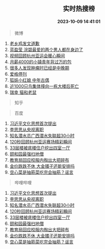 <div align="center"><h2>实时热搜榜</h2><h4>2023-10-09 14:41:01</h4></div>

> 微博  

1. [老乡鸡发文道歉](https://s.weibo.com/weibo?q=%23%E8%80%81%E4%B9%A1%E9%B8%A1%E5%8F%91%E6%96%87%E9%81%93%E6%AD%89%23&t=31&band_rank=1&Refer=top)<br />
2. [蓝盈莹 浣碧最爱的两个男人都在身边了](https://s.weibo.com/weibo?q=%E8%93%9D%E7%9B%88%E8%8E%B9%20%E6%B5%A3%E7%A2%A7%E6%9C%80%E7%88%B1%E7%9A%84%E4%B8%A4%E4%B8%AA%E7%94%B7%E4%BA%BA%E9%83%BD%E5%9C%A8%E8%BA%AB%E8%BE%B9%E4%BA%86&t=31&band_rank=2&Refer=top)<br />
3. [视频回顾杭州亚运会暖心瞬间](https://s.weibo.com/weibo?q=%23%E8%A7%86%E9%A2%91%E5%9B%9E%E9%A1%BE%E6%9D%AD%E5%B7%9E%E4%BA%9A%E8%BF%90%E4%BC%9A%E6%9A%96%E5%BF%83%E7%9E%AC%E9%97%B4%23&t=31&band_rank=3&Refer=top)<br />
4. [月薪4000的小镇青年背过万的包](https://s.weibo.com/weibo?q=%23%E6%9C%88%E8%96%AA4000%E7%9A%84%E5%B0%8F%E9%95%87%E9%9D%92%E5%B9%B4%E8%83%8C%E8%BF%87%E4%B8%87%E7%9A%84%E5%8C%85%23&t=31&band_rank=4&Refer=top)<br />
5. [很多人发现肿瘤时已经是中晚期](https://s.weibo.com/weibo?q=%E5%BE%88%E5%A4%9A%E4%BA%BA%E5%8F%91%E7%8E%B0%E8%82%BF%E7%98%A4%E6%97%B6%E5%B7%B2%E7%BB%8F%E6%98%AF%E4%B8%AD%E6%99%9A%E6%9C%9F&t=31&band_rank=5&Refer=top)<br />
6. [爱格停刊](https://s.weibo.com/weibo?q=%23%E7%88%B1%E6%A0%BC%E5%81%9C%E5%88%8A%23&t=31&band_rank=6&Refer=top)<br />
7. [狐妖小红娘 中年古偶](https://s.weibo.com/weibo?q=%E7%8B%90%E5%A6%96%E5%B0%8F%E7%BA%A2%E5%A8%98%20%E4%B8%AD%E5%B9%B4%E5%8F%A4%E5%81%B6&t=31&band_rank=7&Refer=top)<br />
8. [近1000只鸟集体撞向一栋大楼后死亡](https://s.weibo.com/weibo?q=%23%E8%BF%911000%E5%8F%AA%E9%B8%9F%E9%9B%86%E4%BD%93%E6%92%9E%E5%90%91%E4%B8%80%E6%A0%8B%E5%A4%A7%E6%A5%BC%E5%90%8E%E6%AD%BB%E4%BA%A1%23&t=31&band_rank=8&Refer=top)<br />
9. [瑞幸 猫和老鼠](https://s.weibo.com/weibo?q=%E7%91%9E%E5%B9%B8%20%E7%8C%AB%E5%92%8C%E8%80%81%E9%BC%A0&t=31&band_rank=9&Refer=top)<br />

> 知乎  


> 百度  

1. [习近平文化思想首次提出](https://www.baidu.com/s?wd=%E4%B9%A0%E8%BF%91%E5%B9%B3%E6%96%87%E5%8C%96%E6%80%9D%E6%83%B3%E9%A6%96%E6%AC%A1%E6%8F%90%E5%87%BA&sa=fyb_news&rsv_dl=fyb_news)<br />
2. [李思思从央视离职](https://www.baidu.com/s?wd=%E6%9D%8E%E6%80%9D%E6%80%9D%E4%BB%8E%E5%A4%AE%E8%A7%86%E7%A6%BB%E8%81%8C&sa=fyb_news&rsv_dl=fyb_news)<br />
3. [知名潜水员广西潜水失联超30小时](https://www.baidu.com/s?wd=%E7%9F%A5%E5%90%8D%E6%BD%9C%E6%B0%B4%E5%91%98%E5%B9%BF%E8%A5%BF%E6%BD%9C%E6%B0%B4%E5%A4%B1%E8%81%94%E8%B6%8530%E5%B0%8F%E6%97%B6&sa=fyb_news&rsv_dl=fyb_news)<br />
4. [120秒回顾杭州亚运赛场精彩瞬间](https://www.baidu.com/s?wd=120%E7%A7%92%E5%9B%9E%E9%A1%BE%E6%9D%AD%E5%B7%9E%E4%BA%9A%E8%BF%90%E8%B5%9B%E5%9C%BA%E7%B2%BE%E5%BD%A9%E7%9E%AC%E9%97%B4&sa=fyb_news&rsv_dl=fyb_news)<br />
5. [33层楼被底楼住户挖出四室一厅](https://www.baidu.com/s?wd=33%E5%B1%82%E6%A5%BC%E8%A2%AB%E5%BA%95%E6%A5%BC%E4%BD%8F%E6%88%B7%E6%8C%96%E5%87%BA%E5%9B%9B%E5%AE%A4%E4%B8%80%E5%8E%85&sa=fyb_news&rsv_dl=fyb_news)<br />
6. [颐和园最强扫地僧](https://www.baidu.com/s?wd=%E9%A2%90%E5%92%8C%E5%9B%AD%E6%9C%80%E5%BC%BA%E6%89%AB%E5%9C%B0%E5%83%A7&sa=fyb_news&rsv_dl=fyb_news)<br />
7. [教育局回应校服内掏出大把碎布](https://www.baidu.com/s?wd=%E6%95%99%E8%82%B2%E5%B1%80%E5%9B%9E%E5%BA%94%E6%A0%A1%E6%9C%8D%E5%86%85%E6%8E%8F%E5%87%BA%E5%A4%A7%E6%8A%8A%E7%A2%8E%E5%B8%83&sa=fyb_news&rsv_dl=fyb_news)<br />
8. [金价跌跌不休 大金镯子还能安排吗](https://www.baidu.com/s?wd=%E9%87%91%E4%BB%B7%E8%B7%8C%E8%B7%8C%E4%B8%8D%E4%BC%91+%E5%A4%A7%E9%87%91%E9%95%AF%E5%AD%90%E8%BF%98%E8%83%BD%E5%AE%89%E6%8E%92%E5%90%97&sa=fyb_news&rsv_dl=fyb_news)<br />
9. [空心菜是抽筋菜吃完会抽筋？谣言](https://www.baidu.com/s?wd=%E7%A9%BA%E5%BF%83%E8%8F%9C%E6%98%AF%E6%8A%BD%E7%AD%8B%E8%8F%9C%E5%90%83%E5%AE%8C%E4%BC%9A%E6%8A%BD%E7%AD%8B%EF%BC%9F%E8%B0%A3%E8%A8%80&sa=fyb_news&rsv_dl=fyb_news)<br />

> 哔哩哔哩  

1. [习近平文化思想首次提出](https://www.baidu.com/s?wd=%E4%B9%A0%E8%BF%91%E5%B9%B3%E6%96%87%E5%8C%96%E6%80%9D%E6%83%B3%E9%A6%96%E6%AC%A1%E6%8F%90%E5%87%BA&sa=fyb_news&rsv_dl=fyb_news)<br />
2. [李思思从央视离职](https://www.baidu.com/s?wd=%E6%9D%8E%E6%80%9D%E6%80%9D%E4%BB%8E%E5%A4%AE%E8%A7%86%E7%A6%BB%E8%81%8C&sa=fyb_news&rsv_dl=fyb_news)<br />
3. [知名潜水员广西潜水失联超30小时](https://www.baidu.com/s?wd=%E7%9F%A5%E5%90%8D%E6%BD%9C%E6%B0%B4%E5%91%98%E5%B9%BF%E8%A5%BF%E6%BD%9C%E6%B0%B4%E5%A4%B1%E8%81%94%E8%B6%8530%E5%B0%8F%E6%97%B6&sa=fyb_news&rsv_dl=fyb_news)<br />
4. [120秒回顾杭州亚运赛场精彩瞬间](https://www.baidu.com/s?wd=120%E7%A7%92%E5%9B%9E%E9%A1%BE%E6%9D%AD%E5%B7%9E%E4%BA%9A%E8%BF%90%E8%B5%9B%E5%9C%BA%E7%B2%BE%E5%BD%A9%E7%9E%AC%E9%97%B4&sa=fyb_news&rsv_dl=fyb_news)<br />
5. [33层楼被底楼住户挖出四室一厅](https://www.baidu.com/s?wd=33%E5%B1%82%E6%A5%BC%E8%A2%AB%E5%BA%95%E6%A5%BC%E4%BD%8F%E6%88%B7%E6%8C%96%E5%87%BA%E5%9B%9B%E5%AE%A4%E4%B8%80%E5%8E%85&sa=fyb_news&rsv_dl=fyb_news)<br />
6. [颐和园最强扫地僧](https://www.baidu.com/s?wd=%E9%A2%90%E5%92%8C%E5%9B%AD%E6%9C%80%E5%BC%BA%E6%89%AB%E5%9C%B0%E5%83%A7&sa=fyb_news&rsv_dl=fyb_news)<br />
7. [教育局回应校服内掏出大把碎布](https://www.baidu.com/s?wd=%E6%95%99%E8%82%B2%E5%B1%80%E5%9B%9E%E5%BA%94%E6%A0%A1%E6%9C%8D%E5%86%85%E6%8E%8F%E5%87%BA%E5%A4%A7%E6%8A%8A%E7%A2%8E%E5%B8%83&sa=fyb_news&rsv_dl=fyb_news)<br />
8. [金价跌跌不休 大金镯子还能安排吗](https://www.baidu.com/s?wd=%E9%87%91%E4%BB%B7%E8%B7%8C%E8%B7%8C%E4%B8%8D%E4%BC%91+%E5%A4%A7%E9%87%91%E9%95%AF%E5%AD%90%E8%BF%98%E8%83%BD%E5%AE%89%E6%8E%92%E5%90%97&sa=fyb_news&rsv_dl=fyb_news)<br />
9. [空心菜是抽筋菜吃完会抽筋？谣言](https://www.baidu.com/s?wd=%E7%A9%BA%E5%BF%83%E8%8F%9C%E6%98%AF%E6%8A%BD%E7%AD%8B%E8%8F%9C%E5%90%83%E5%AE%8C%E4%BC%9A%E6%8A%BD%E7%AD%8B%EF%BC%9F%E8%B0%A3%E8%A8%80&sa=fyb_news&rsv_dl=fyb_news)<br />
